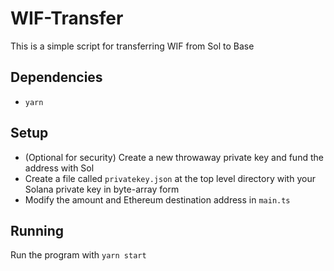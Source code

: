 # WIF-Transfer
This is a simple script for transferring WIF from Sol to Base

## Dependencies
- `yarn`

## Setup
- (Optional for security) Create a new throwaway private key and fund the address with Sol
- Create a file called `privatekey.json` at the top level directory with your Solana private key in byte-array form
- Modify the amount and Ethereum destination address in `main.ts`

## Running
Run the program with
```yarn start```